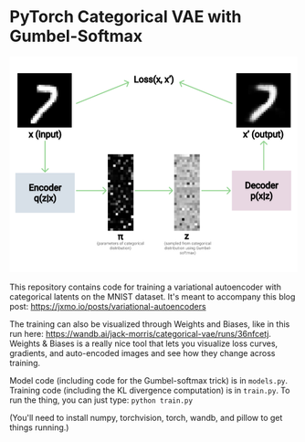 # PyTorch Categorical VAE with Gumbel-Softmax

![discrete_vae_flowchart](images/discrete_vae_flowchart.png)

This repository contains code for training a variational autoencoder with categorical latents on the MNIST dataset. It's meant to accompany this blog post: https://jxmo.io/posts/variational-autoencoders

The training can also be visualized through Weights and Biases, like in this run here: https://wandb.ai/jack-morris/categorical-vae/runs/36nfcetj. Weights & Biases is a really nice tool that lets you visualize loss curves, gradients, and auto-encoded images and see how they change across training.

Model code (including code for the Gumbel-softmax trick) is in `models.py`. Training code (including the KL divergence computation) is in `train.py`. To run the thing, you can just type:
```python train.py```

(You'll need to install numpy, torchvision, torch, wandb, and pillow to get things running.)